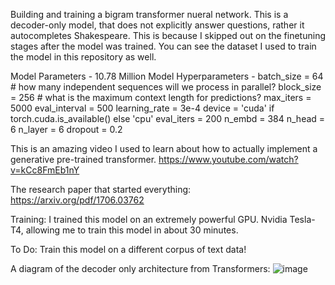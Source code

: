 Building and training a bigram transformer nueral network. This is a decoder-only model, that does not explicitly answer questions, rather it autocompletes Shakespeare. This is because I skipped out on the finetuning stages after the model was trained. You can see the dataset I used to train the model in this repository as well.


Model Parameters - 10.78 Million
Model Hyperparameters - 
batch_size = 64 # how many independent sequences will we process in parallel?
block_size = 256 # what is the maximum context length for predictions?
max_iters = 5000
eval_interval = 500
learning_rate = 3e-4
device = 'cuda' if torch.cuda.is_available() else 'cpu'
eval_iters = 200
n_embd = 384
n_head = 6
n_layer = 6
dropout = 0.2

This is an amazing video I used to learn about how to actually implement a generative pre-trained transformer.
https://www.youtube.com/watch?v=kCc8FmEb1nY

The research paper that started everything:
https://arxiv.org/pdf/1706.03762

Training:
I trained this model on an extremely powerful GPU. Nvidia Tesla-T4, allowing me to train this model in about 30 minutes. 

To Do:
Train this model on a different corpus of text data!

A diagram of the decoder only architecture from Transformers:
![image](https://github.com/user-attachments/assets/860fad93-fba3-48bd-a0f2-0c1eb979c7cd)

